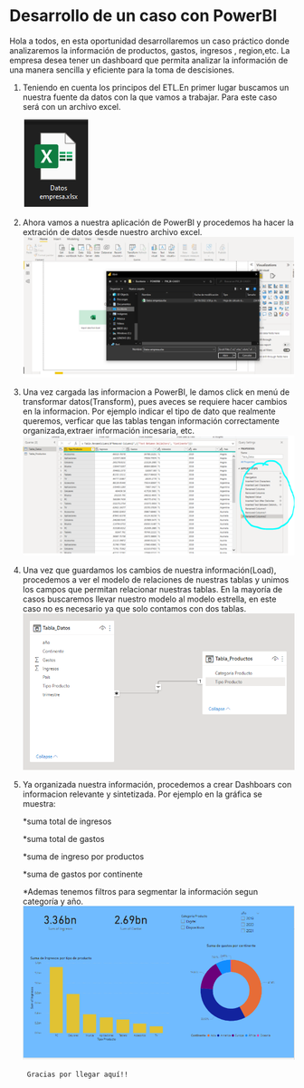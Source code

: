 # Desarrollo de un caso con PowerBI

Hola a todos, en esta oportunidad desarrollaremos un caso práctico donde analizaremos la información de productos, gastos, ingresos , region,etc. La empresa desea tener un dashboard que permita analizar la información  de una manera sencilla y  eficiente para la toma de descisiones.

1. Teniendo en cuenta los principos del ETL.En primer lugar buscamos un nuestra fuente da datos con la que vamos a trabajar. Para este caso será con un archivo excel.

      ![Logo de excel](excel.PNG)


2. Ahora vamos a nuestra aplicación de PowerBI y procedemos ha hacer la extración de datos desde nuestro archivo excel. 
![Extraemos los datos](extración_datos.PNG)


3. Una vez cargada las informacion a PowerBI, le damos click en menú de transformar datos(Transform), pues aveces se requiere hacer cambios en la informacion. Por ejemplo indicar el tipo de dato que realmente queremos, verficar que las tablas tengan información correctamente organizada,extraer información incesaria, etc.
![Transformacion de datos](tratado.PNG)

4. Una vez que guardamos los cambios de nuestra información(Load), procedemos a ver el modelo de relaciones de nuestras tablas y unimos los campos que permitan relacionar nuestras tablas. En la mayoría de casos buscaremos llevar nuestro modelo al modelo estrella, en este caso no es necesario ya que solo contamos con dos tablas.
![Relacion de tablas](relaciones.PNG)

5. Ya organizada nuestra información, procedemos a crear Dashboars con informacion relevante y sintetizada.
Por ejemplo en la gráfica se muestra:

      *suma total de ingresos

      *suma total de gastos  

      *suma de ingreso por productos

      *suma de gastos por continente

      *Ademas tenemos filtros para segmentar la información segun categoría y año.
   ![Dashboard](dashBoard.PNG)

        Gracias por llegar aquí!!
